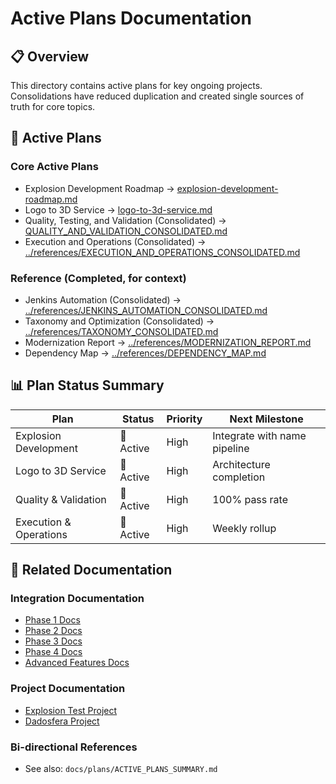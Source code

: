 # Active Plans Documentation

## 📋 **Overview**

This directory contains active plans for key ongoing projects. Consolidations have reduced duplication and created single sources of truth for core topics.

## 🎯 **Active Plans**

### **Core Active Plans**
- Explosion Development Roadmap → [explosion-development-roadmap.md](explosion-development-roadmap.md)
- Logo to 3D Service → [logo-to-3d-service.md](logo-to-3d-service.md)
- Quality, Testing, and Validation (Consolidated) → [QUALITY_AND_VALIDATION_CONSOLIDATED.md](QUALITY_AND_VALIDATION_CONSOLIDATED.md)
- Execution and Operations (Consolidated) → [../references/EXECUTION_AND_OPERATIONS_CONSOLIDATED.md](../references/EXECUTION_AND_OPERATIONS_CONSOLIDATED.md)

### **Reference (Completed, for context)**
- Jenkins Automation (Consolidated) → [../references/JENKINS_AUTOMATION_CONSOLIDATED.md](../references/JENKINS_AUTOMATION_CONSOLIDATED.md)
- Taxonomy and Optimization (Consolidated) → [../references/TAXONOMY_CONSOLIDATED.md](../references/TAXONOMY_CONSOLIDATED.md)
- Modernization Report → [../references/MODERNIZATION_REPORT.md](../references/MODERNIZATION_REPORT.md)
- Dependency Map → [../references/DEPENDENCY_MAP.md](../references/DEPENDENCY_MAP.md)

## 📊 **Plan Status Summary**

| Plan | Status | Priority | Next Milestone |
|------|--------|----------|----------------|
| Explosion Development | 🔄 Active | High | Integrate with name pipeline |
| Logo to 3D Service | 🔄 Active | High | Architecture completion |
| Quality & Validation | 🔄 Active | High | 100% pass rate |
| Execution & Operations | 🔄 Active | High | Weekly rollup |

## 🔗 **Related Documentation**

### **Integration Documentation**
- [Phase 1 Docs](../../../integrations/phase1/)
- [Phase 2 Docs](../../../integrations/phase2/)
- [Phase 3 Docs](../../../integrations/phase3/)
- [Phase 4 Docs](../../../integrations/phase4/)
- [Advanced Features Docs](../../../integrations/advanced/)

### **Project Documentation**
- [Explosion Test Project](../../../projects/explosion-test/)
- [Dadosfera Project](../../../projects/dadosfera/)

### **Bi-directional References**
- See also: `docs/plans/ACTIVE_PLANS_SUMMARY.md`
